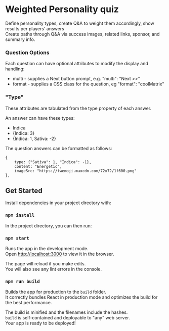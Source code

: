
# Weighted Personality quiz 
Define personality types, create Q&A to weight them accordingly, show results per players' answers<br>
Create paths through Q&A via success images, related links, sponsor, and summary info.

### Question Options
Each question can have optional attributes to modify the display and handling:
* multi - supplies a Next button prompt, e.g. "multi": "Next >>"
* format - supplies a CSS class for the question, eg "format": "coolMatrix"

### "Type"
These attributes are tabulated from the type property of each answer.

An answer can have these types:
* Indica
* {Indica: 3}
* {Indica: 1, Sativa: -2}

The question answers can be formatted as follows:
```
{
    type: {"Sativa": 1, "Indica": -1},
    content: "Energetic",
    imageSrc: "https://twemoji.maxcdn.com/72x72/1f600.png"
},
```

## Get Started
Install dependencies in your project directory with:
### `npm install`

In the project directory, you can then run:

### `npm start`

Runs the app in the development mode.<br>
Open [http://localhost:3000](http://localhost:3000) to view it in the browser.

The page will reload if you make edits.<br>
You will also see any lint errors in the console.

### `npm run build`

Builds the app for production to the `build` folder.<br>
It correctly bundles React in production mode and optimizes the build for the best performance.

The build is minified and the filenames include the hashes.<br>
`build` is self-contained and deployable to "any" web server.<br>
Your app is ready to be deployed!
